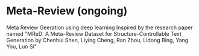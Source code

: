 # Meta-Review (ongoing)
Meta Review Geeration using deep learning 
Inspired by the research paper named "MReD: A Meta-Review Dataset for Structure-Controllable Text
Generation by
Chenhui Shen, Liying Cheng, Ran Zhou, Lidong Bing, Yang You, Luo Si"
